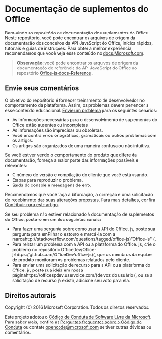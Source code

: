 # <a name="office-add-ins-documentation"></a>Documentação de suplementos do Office

Bem-vindo ao repositório de documentação dos suplementos do Office. Neste repositório, você pode encontrar os arquivos de origem da documentação dos conceitos da API JavaScript do Office, inícios rápidos, tutoriais e guias de instruções. Para obter a melhor experiência, recomendamos que você veja esse conteúdo no [docs.Microsoft.com](https://docs.microsoft.com/office/dev/add-ins).

> **Observação**: você pode encontrar os arquivos de origem da documentação de referência da API JavaScript do Office no repositório [Office-js-docs-Reference](https://github.com/OfficeDev/office-js-docs-reference) .

## <a name="give-us-your-feedback"></a>Envie seus comentários

O objetivo do repositório é fornecer treinamento de desenvolvedor no comportamento da plataforma. Assim, os problemas devem pertencer a esse conteúdo educacional. [Envie um problema](https://github.com/OfficeDev/office-js-docs-pr/issues) para os seguintes cenários:

 - As informações necessárias para o desenvolvimento de suplementos do Office estão ausentes ou incompletas.
 - As informações são imprecisas ou obsoletas.
 - Você encontra erros ortográficos, gramaticais ou outros problemas com os artigos.
 - Os artigos são organizados de uma maneira confusa ou não intuitiva.
 
Se você estiver vendo o comportamento do produto que difere da documentação, forneça a maior parte das informações possíveis e relevantes:

 - O número de versão e compilação do cliente que você está usando.
 - Etapas para reproduzir o problema.
 - Saída do console e mensagens de erro.
 
Recomendamos que você faça a bifurcação, a correção e uma solicitação de recebimento das suas alterações propostas. Para mais detalhes, confira [Contribuir para este artigo](Contributing.md). 

Se seu problema não estiver relacionado à documentação de suplementos do Office, poste-o em um dos seguintes canais:

 - Para fazer uma pergunta sobre como usar a API do Office. js, poste sua pergunta para emPilhar o estouro e marcá-la com a marcahttp://stackoverflow.com/questions/tagged/office-js)"Office-js" (.
 - Para relatar um problema com a API ou a plataforma do Office. js, crie o problema no repositório OfficeDev/Office-jshttps://github.com/OfficeDev/office-js)(, que os membros da equipe de produto monitoram os problemas relatados pelo cliente.
 - Para enviar uma solicitação de recurso para a API ou a plataforma do Office. js, poste sua ideia em nossa páginahttps://officespdev.uservoice.com/)de voz do usuário (, ou se a solicitação de recurso já existir, adicione seu voto para ela.

## <a name="copyright"></a>Direitos autorais

Copyright (C) 2016 Microsoft Corporation. Todos os direitos reservados.


Este projeto adotou o [Código de Conduta de Software Livre da Microsoft](https://opensource.microsoft.com/codeofconduct/). Para saber mais, confira as [Perguntas frequentes sobre o Código de Conduta](https://opensource.microsoft.com/codeofconduct/faq/) ou contate [opencode@microsoft.com](mailto:opencode@microsoft.com) se tiver outras dúvidas ou comentários.
